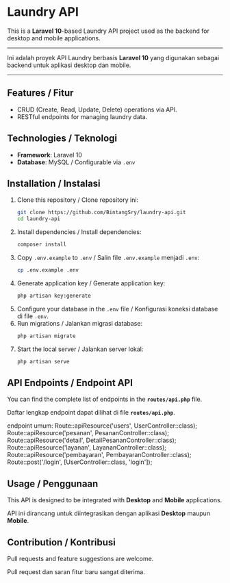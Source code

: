 # Laundry API

This is a **Laravel 10**-based Laundry API project used as the backend for desktop and mobile applications.

---

Ini adalah proyek API Laundry berbasis **Laravel 10** yang digunakan sebagai backend untuk aplikasi desktop dan mobile.

---

## Features / Fitur
- CRUD (Create, Read, Update, Delete) operations via API.
- RESTful endpoints for managing laundry data.

## Technologies / Teknologi
- **Framework**: Laravel 10
- **Database**: MySQL / Configurable via `.env`

## Installation / Instalasi
1. Clone this repository / Clone repository ini:
   ```bash
   git clone https://github.com/BintangSry/laundry-api.git
   cd laundry-api
   ```
2. Install dependencies / Install dependencies:
   ```bash
   composer install
   ```
3. Copy `.env.example` to `.env` / Salin file `.env.example` menjadi `.env`:
   ```bash
   cp .env.example .env
   ```
4. Generate application key / Generate application key:
   ```bash
   php artisan key:generate
   ```
5. Configure your database in the `.env` file / Konfigurasi koneksi database di file `.env`.
6. Run migrations / Jalankan migrasi database:
   ```bash
   php artisan migrate
   ```
7. Start the local server / Jalankan server lokal:
   ```bash
   php artisan serve
   ```

## API Endpoints / Endpoint API
You can find the complete list of endpoints in the **`routes/api.php`** file.

Daftar lengkap endpoint dapat dilihat di file **`routes/api.php`**.

endpoint umum:
Route::apiResource('users', UserController::class);
Route::apiResource('pesanan', PesananController::class);
Route::apiResource('detail', DetailPesananController::class);
Route::apiResource('layanan', LayananController::class);
Route::apiResource('pembayaran', PembayaranController::class);
Route::post('/login', [UserController::class, 'login']);

## Usage / Penggunaan
This API is designed to be integrated with **Desktop** and **Mobile** applications.

API ini dirancang untuk diintegrasikan dengan aplikasi **Desktop** maupun **Mobile**.

## Contribution / Kontribusi
Pull requests and feature suggestions are welcome.

Pull request dan saran fitur baru sangat diterima.
